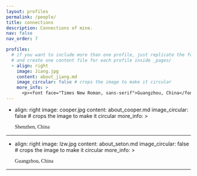```yaml
---
layout: profiles
permalink: /people/
title: connections
description: Connections of mine.
nav: false
nav_order: 7

profiles:
  # if you want to include more than one profile, just replicate the following block
  # and create one content file for each profile inside _pages/
  - align: right
    image: Jiang.jpg
    content: about_jiang.md
    image_circular: false # crops the image to make it circular
    more_info: >
      <p><font face="Times New Roman, sans-serif">Guangzhou, China</font></p>
---
```

  - align: right
    image: cooper.jpg
    content: about_cooper.md
    image_circular: false # crops the image to make it circular
    more_info: >
      <p><font face="Times New Roman, sans-serif">Shenzhen, China</font></p>
---
  - align: right
    image: lzw.jpg
    content: about_seton.md
    image_circular: false # crops the image to make it circular
    more_info: >
      <p><font face="Times New Roman, sans-serif">Guangzhou, China</font></p>
---
